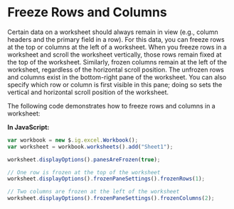 ﻿<!--
|metadata|
{
    "fileName": "javascript-excel-library-freeze-rows-and-columns",
    "controlName": ["igExcel"],
    "tags": ["How Do I"]
}
|metadata|
-->

# Freeze Rows and Columns

Certain data on a worksheet should always remain in view (e.g., column headers and the primary field in a row). For this data, you can freeze rows at the top or columns at the left of a worksheet. When you freeze rows in a worksheet and scroll the worksheet vertically, those rows remain fixed at the top of the worksheet. Similarly, frozen columns remain at the left of the worksheet, regardless of the horizontal scroll position. The unfrozen rows and columns exist in the bottom-right pane of the worksheet. You can also specify which row or column is first visible in this pane; doing so sets the vertical and horizontal scroll position of the worksheet.

The following code demonstrates how to freeze rows and columns in a worksheet:

**In JavaScript:**

```js
var workbook = new $.ig.excel.Workbook();
var worksheet = workbook.worksheets().add("Sheet1");

worksheet.displayOptions().panesAreFrozen(true);

// One row is frozen at the top of the worksheet
worksheet.displayOptions().frozenPaneSettings().frozenRows(1);

// Two columns are frozen at the left of the worksheet
worksheet.displayOptions().frozenPaneSettings().frozenColumns(2);
```

